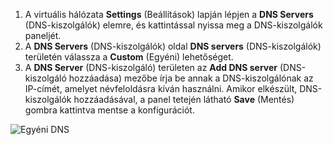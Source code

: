 1. A virtuális hálózata **Settings** (Beállítások) lapján lépjen a **DNS Servers** (DNS-kiszolgálók) elemre, és kattintással nyissa meg a DNS-kiszolgálók paneljét.
2. A **DNS Servers** (DNS-kiszolgálók) oldal **DNS servers** (DNS-kiszolgálók) területén válassza a **Custom** (Egyéni) lehetőséget.
3. A **DNS Server** (DNS-kiszolgáló) területen az **Add DNS server** (DNS-kiszolgáló hozzáadása) mezőbe írja be annak a DNS-kiszolgálónak az IP-címét, amelyet névfeloldásra kíván használni. Amikor elkészült, DNS-kiszolgálók hozzáadásával, a panel tetején látható **Save** (Mentés) gombra kattintva mentse a konfigurációt.

  ![Egyéni DNS](./media/vpn-gateway-add-dns-rm-portal/add_dns.png)